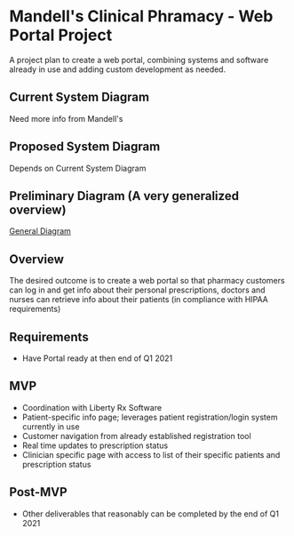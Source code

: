 # Mandell's Clinical Phramacy - Web Portal Project

A project plan to create a web portal, combining systems and software already in use and adding custom development as needed.

## Current System Diagram

Need more info from Mandell's

## Proposed System Diagram

Depends on Current System Diagram

## Preliminary Diagram (A very generalized overview)

[General Diagram](./Diagram.pdf)

## Overview

The desired outcome is to create a web portal so that pharmacy customers can log in and get info about their personal prescriptions, doctors and nurses can retrieve info about their patients (in compliance with HIPAA requirements)

## Requirements

- Have Portal ready at then end of Q1 2021

## MVP
- Coordination with Liberty Rx Software
- Patient-specific info page; leverages patient registration/login system currently in use
- Customer navigation from already established registration tool
- Real time updates to prescription status
- Clinician specific page with access to list of their specific patients and prescription status

## Post-MVP
- Other deliverables that reasonably can be completed by the end of Q1 2021
